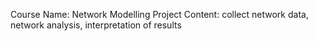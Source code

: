 Course Name: Network Modelling
Project Content: collect network data, network analysis, interpretation of results
